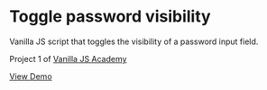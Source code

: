 # Toggle password visibility
Vanilla JS script that toggles the visibility of a password input field.

Project 1 of [Vanilla JS Academy](https://vanillajsacademy.com/)

[View Demo](https://)
